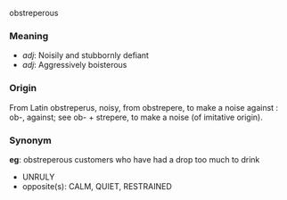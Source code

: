 obstreperous
### Meaning
+ _adj_: Noisily and stubbornly defiant
+ _adj_: Aggressively boisterous

### Origin

From Latin obstreperus, noisy, from obstrepere, to make a noise against : ob-, against; see ob- + strepere, to make a noise (of imitative origin).

### Synonym

__eg__: obstreperous customers who have had a drop too much to drink

+ UNRULY
+ opposite(s): CALM, QUIET, RESTRAINED


